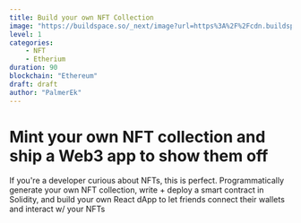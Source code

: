 ```yaml
---
title: Build your own NFT Collection
image: "https://buildspace.so/_next/image?url=https%3A%2F%2Fcdn.buildspace.so%2Fcourses%2Fmint-your-own-nft%2Fcover-normal.png&w=1920&q=75"
level: 1
categories:
    - NFT
    - Etherium
duration: 90
blockchain: "Ethereum"
draft: draft
author: "PalmerEk"
---
```


# Mint your own NFT collection and ship a Web3 app to show them off

If you're a developer curious about NFTs, this is perfect. Programmatically generate your own NFT collection, write + deploy a smart contract in Solidity, and build your own React dApp to let friends connect their wallets and interact w/ your NFTs
